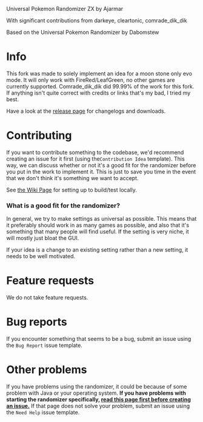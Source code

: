 Universal Pokemon Randomizer ZX by Ajarmar

With significant contributions from darkeye, cleartonic, comrade_dik_dik

Based on the Universal Pokemon Randomizer by Dabomstew

# Info

This fork was made to solely implement an idea for a moon stone only evo mode. It will only work with FireRed/LeafGreen, no other games are currently supported. Comrade_dik_dik did 99.99% of the work for this fork. If anything isn't quite correct with credits or links that's my bad, I tried my best.

Have a look at the [release page](https://github.com/Alanim/universal-pokemon-randomizer-zx-with-stone-evos/releases) for changelogs and downloads.

# Contributing

If you want to contribute something to the codebase, we'd recommend creating an issue for it first (using the`Contribution Idea` template). This way, we can discuss whether or not it's a good fit for the randomizer before you put in the work to implement it. This is just to save you time in the event that we don't think it's something we want to accept.

See [the Wiki Page](https://github.com/Alanim/universal-pokemon-randomizer-zx-with-stone-evos/wiki/Building-Universal-Pokemon-Randomizer-ZX) for setting up to build/test locally.

### What is a good fit for the randomizer?

In general, we try to make settings as universal as possible. This means that it preferably should work in as many games as possible, and also that it's something that many people will find useful. If the setting is very niche, it will mostly just bloat the GUI.

If your idea is a change to an existing setting rather than a new setting, it needs to be well motivated.

# Feature requests

We do not take feature requests.

# Bug reports

If you encounter something that seems to be a bug, submit an issue using the `Bug Report` issue template.

# Other problems

If you have problems using the randomizer, it could be because of some problem with Java or your operating system. **If you have problems with starting the randomizer specifically, [read this page first before creating an issue.](https://github.com/Alanim/universal-pokemon-randomizer-zx-with-stone-evos/wiki/About-Java)** If that page does not solve your problem, submit an issue using the `Need Help` issue template.


